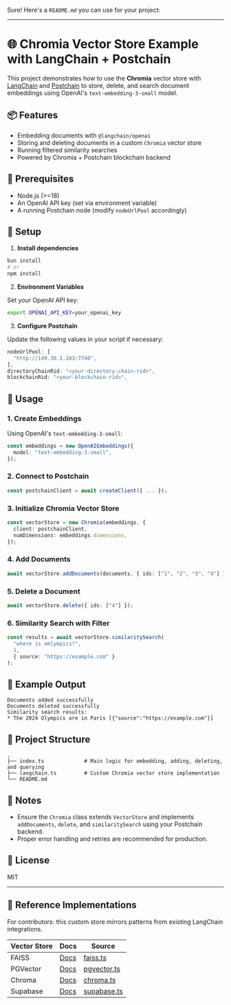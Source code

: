 Sure! Here's a `README.md` you can use for your project:

---

# 🌐 Chromia Vector Store Example with LangChain + Postchain

This project demonstrates how to use the **Chromia** vector store with [LangChain](https://js.langchain.com/docs/) and [Postchain](https://github.com/chromia/postchain-client) to store, delete, and search document embeddings using OpenAI's `text-embedding-3-small` model.

## 📦 Features

- Embedding documents with `@langchain/openai`
- Storing and deleting documents in a custom `Chromia` vector store
- Running filtered similarity searches
- Powered by Chromia + Postchain blockchain backend

## 🔧 Prerequisites

- Node.js (>=18)
- An OpenAI API key (set via environment variable)
- A running Postchain node (modify `nodeUrlPool` accordingly)

## 🧪 Setup

1. **Install dependencies**

```bash
bun install
# or
npm install
```

2. **Environment Variables**

Set your OpenAI API key:

```bash
export OPENAI_API_KEY=your_openai_key
```

3. **Configure Postchain**

Update the following values in your script if necessary:

```ts
nodeUrlPool: [
  "http://149.36.1.103:7740",
],
directoryChainRid: "<your-directory-chain-rid>",
blockchainRid: "<your-blockchain-rid>",
```

## 🚀 Usage

### 1. Create Embeddings

Using OpenAI's `text-embedding-3-small`:

```ts
const embeddings = new OpenAIEmbeddings({
  model: "text-embedding-3-small",
});
```

### 2. Connect to Postchain

```ts
const postchainClient = await createClient({ ... });
```

### 3. Initialize Chromia Vector Store

```ts
const vectorStore = new Chromia(embeddings, {
  client: postchainClient,
  numDimensions: embeddings.dimensions,
});
```

### 4. Add Documents

```ts
await vectorStore.addDocuments(documents, { ids: ["1", "2", "3", "4"] });
```

### 5. Delete a Document

```ts
await vectorStore.delete({ ids: ["4"] });
```

### 6. Similarity Search with Filter

```ts
const results = await vectorStore.similaritySearch(
  "where is omlympics?",
  1,
  { source: "https://example.com" }
);
```

## 📄 Example Output

```
Documents added successfully
Documents deleted successfully
Similarity search results:
* The 2024 Olympics are in Paris [{"source":"https://example.com"}]
```

## 📁 Project Structure

```
.
├── index.ts             # Main logic for embedding, adding, deleting, and querying
├── langchain.ts         # Custom Chromia vector store implementation
└── README.md
```

## 🧠 Notes

- Ensure the `Chromia` class extends `VectorStore` and implements `addDocuments`, `delete`, and `similaritySearch` using your Postchain backend.
- Proper error handling and retries are recommended for production.

## 📜 License

MIT

---

## 🔗 Reference Implementations

For contributors: this custom store mirrors patterns from existing LangChain integrations.

| Vector Store | Docs | Source |
|--------------|------|--------|
| FAISS        | [Docs](https://js.langchain.com/docs/integrations/vectorstores/faiss/) | [faiss.ts](https://github.com/langchain-ai/langchainjs/blob/main/libs/langchain-community/src/vectorstores/faiss.ts) |
| PGVector     | [Docs](https://js.langchain.com/docs/integrations/vectorstores/pgvector/) | [pgvector.ts](https://github.com/langchain-ai/langchainjs/blob/main/libs/langchain-community/src/vectorstores/pgvector.ts) |
| Chroma       | [Docs](https://js.langchain.com/docs/integrations/vectorstores/chroma/) | [chroma.ts](https://github.com/langchain-ai/langchainjs/blob/main/libs/langchain-community/src/vectorstores/chroma.ts) |
| Supabase     | [Docs](https://js.langchain.com/docs/integrations/vectorstores/supabase/) | [supabase.ts](https://github.com/langchain-ai/langchainjs/blob/main/libs/langchain-community/src/vectorstores/supabase.ts) |
